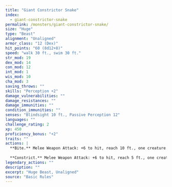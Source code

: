 ```yaml
---
title: "Giant Constrictor Snake"
index:
  - giant-constrictor-snake
permalink: /monsters/giant-constrictor-snake/
size: "Huge"
type: "Beast"
alignment: "Unaligned"
armor_class: "12 (Dex)"
hit_points: "60 (8d12+8)"
speed: "walk 30 ft., swim 30 ft."
str_mod: 19
dex_mod: 14
con_mod: 12
int_mod: 1
wis_mod: 10
cha_mod: 3
saving_throws: ""
skills: "Perception +2"
damage_vulnerabilities: ""
damage_resistances: ""
damage_immunities: ""
condition_immunities: ""
senses: "Blindsight 10 ft., Passive Perception 12"
languages: ""
challenge_rating: 2
xp: 450
proficiency_bonus: "+2"
traits: ""
actions: |
  **Bite.** Melee Weapon Attack: +6 to hit, reach 10 ft., one creature. Hit: 11 (2d6 + 4) piercing damage.
  
  **Constrict.** Melee Weapon Attack: +6 to hit, reach 5 ft., one creature. Hit: 13 (2d8 + 4) bludgeoning damage, and the target is grappled (escape DC 16). Until this grapple ends, the creature is restrained, and the snake can't constrict another target.  
legendary_actions: ""
description: ""
excerpt: "Huge Beast, Unaligned"
source: "Basic Rules"
---
```


